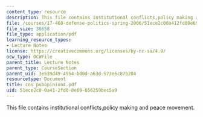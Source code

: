 ```yaml
---
content_type: resource
description: This file contains institutional conflicts,policy making and peace movement.
file: /courses/17-460-defense-politics-spring-2006/51ece2c00a412fd00e69656259bec5a9_cns_pubopinion4.pdf
file_size: 36658
file_type: application/pdf
learning_resource_types:
- Lecture Notes
license: https://creativecommons.org/licenses/by-nc-sa/4.0/
ocw_type: OCWFile
parent_title: Lecture Notes
parent_type: CourseSection
parent_uid: 3e539d49-4954-bd0d-a63d-573e6c87b204
resourcetype: Document
title: cns_pubopinion4.pdf
uid: 51ece2c0-0a41-2fd0-0e69-656259bec5a9
---
```

This file contains institutional conflicts,policy making and peace movement.